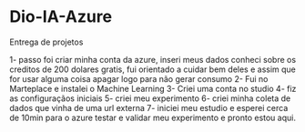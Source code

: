 # Dio-IA-Azure
Entrega de projetos

1- passo foi criar minha conta da azure, inseri meus dados conheci sobre os creditos de 200 dolares gratis, fui orientado a cuidar bem deles e assim que for usar alguma coisa apagar logo para não gerar consumo
2-  Fui no Marteplace e instalei o Machine Learning
3- Criei uma conta no studio
4- fiz as configuraçãos iniciais
5- criei meu experimento
6- criei minha coleta de dados que vinha de uma url externa
7- iniciei meu estudio e esperei cerca de 10min para o azure testar e validar meu experimento e pronto estou aqui.